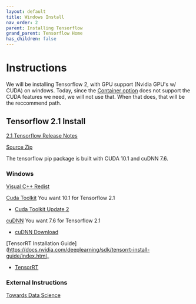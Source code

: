 ```yaml
---
layout: default
title: Windows Install
nav_order: 2
parent: Installing Tensorflow
grand_parent: Tensorflow Home
has_children: false
---
```


# Instructions

We will be installing Tensorflow 2, with GPU support (Nvidia GPU's w/ CUDA) on windows. Today, since the [Container option](install-container.md) does not support the CUDA features we need, we will not use that. When that does, that will be the reccommend path.


## Tensorflow 2.1 Install

[2.1 Tensorflow Release Notes](https://github.com/tensorflow/tensorflow/releases/tag/v2.1.0)

[Source Zip](https://github.com/tensorflow/tensorflow/archive/v2.1.0.zip)

The tensorflow pip package is built with CUDA 10.1 and cuDNN 7.6.

### Windows

[Visual C++ Redist](https://support.microsoft.com/en-us/help/2977003/the-latest-supported-visual-c-downloads)

[Cuda Toolkit](https://developer.nvidia.com/cuda-toolkit-archive) You want 10.1 for Tensorflow 2.1
- [Cuda Toolkit Update 2](https://developer.nvidia.com/cuda-10.1-download-archive-update2)

[cuDNN](https://developer.nvidia.com/cudnn) You want 7.6 for Tensorflow 2.1
- [cuDNN Download](https://developer.nvidia.com/rdp/cudnn-download)

[TensorRT Installation Guide](https://docs.nvidia.com/deeplearning/sdk/tensorrt-install-guide/index.html_
- [TensorRT](https://developer.nvidia.com/tensorrt)

### External Instructions

[Towards Data Science](https://towardsdatascience.com/installing-tensorflow-with-cuda-cudnn-and-gpu-support-on-windows-10-60693e46e781)
